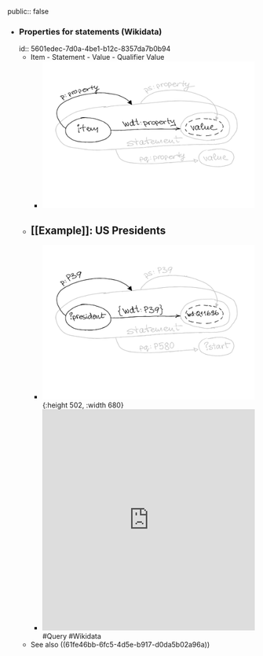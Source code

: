 public:: false

- ### Properties for statements (Wikidata)
  id:: 5601edec-7d0a-4be1-b12c-8357da7b0b94
	- Item - Statement - Value - Qualifier Value
		- ![WikidataStatementPropertiesGeneric.svg](../assets/WikidataStatementPropertiesGeneric_1644054801681_0.svg)
	- [[Example]]: US Presidents
		-
		- ![WikidataStatementPropertiesUSpresident.svg](../assets/WikidataStatementPropertiesUSpresident_1644055097874_0.svg){:height 502, :width 680}
		- <iframe  src="https://w.wiki/wsi" style="width:100%;max-width:100%;height:450px" frameborder="0"></iframe>
		  #Query #Wikidata
	- See also ((61fe46bb-6fc5-4d5e-b917-d0da5b02a96a))